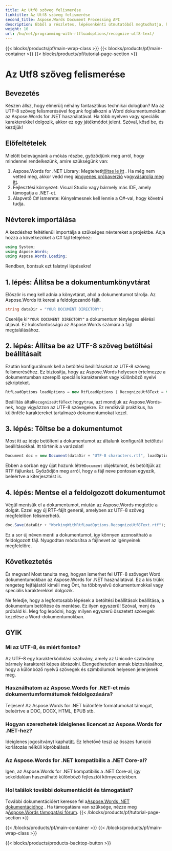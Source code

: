 ```yaml
---
title: Az Utf8 szöveg felismerése
linktitle: Az Utf8 szöveg felismerése
second_title: Aspose.Words Document Processing API
description: Ebből a részletes, lépésenkénti útmutatóból megtudhatja, hogyan ismerheti fel az UTF-8 szöveget Word dokumentumokban az Aspose.Words for .NET használatával.
weight: 10
url: /hu/net/programming-with-rtfloadoptions/recognize-utf8-text/
---
```


{{< blocks/products/pf/main-wrap-class >}}
{{< blocks/products/pf/main-container >}}
{{< blocks/products/pf/tutorial-page-section >}}

# Az Utf8 szöveg felismerése

## Bevezetés

Készen állsz, hogy elmerülj néhány fantasztikus technikai dologban? Ma az UTF-8 szöveg felismerésével fogunk foglalkozni a Word dokumentumokban az Aspose.Words for .NET használatával. Ha több nyelven vagy speciális karakterekkel dolgozik, akkor ez egy játékmódot jelent. Szóval, kösd be, és kezdjük!

## Előfeltételek

Mielőtt belevágnánk a mókás részbe, győződjünk meg arról, hogy mindennel rendelkezünk, amire szükségünk van:

1.  Aspose.Words for .NET Library: Megteheti[töltse le itt](https://releases.aspose.com/words/net/) . Ha még nem vetted meg, akkor vedd meg a[ingyenes próbaverzió](https://releases.aspose.com/) vagy[vásárolja meg itt](https://purchase.aspose.com/buy).
2. Fejlesztési környezet: Visual Studio vagy bármely más IDE, amely támogatja a .NET-et.
3. Alapvető C# ismerete: Kényelmesnek kell lennie a C#-val, hogy követni tudja.

## Névterek importálása

A kezdéshez feltétlenül importálja a szükséges névtereket a projektbe. Adja hozzá a következőket a C# fájl tetejéhez:

```csharp
using System;
using Aspose.Words;
using Aspose.Words.Loading;
```

Rendben, bontsuk ezt falatnyi lépésekre!

## 1. lépés: Állítsa be a dokumentumkönyvtárat

Először is meg kell adnia a könyvtárat, ahol a dokumentumot tárolja. Az Aspose.Words itt keresi a feldolgozandó fájlt.

```csharp
string dataDir = "YOUR DOCUMENT DIRECTORY";
```

 Cserélje ki`"YOUR DOCUMENT DIRECTORY"` a dokumentum tényleges elérési útjával. Ez kulcsfontosságú az Aspose.Words számára a fájl megtalálásához.

## 2. lépés: Állítsa be az UTF-8 szöveg betöltési beállításait

Ezután konfigurálnunk kell a betöltési beállításokat az UTF-8 szöveg felismeréséhez. Ez biztosítja, hogy az Aspose.Words helyesen értelmezze a dokumentumban szereplő speciális karaktereket vagy különböző nyelvi szkripteket.

```csharp
RtfLoadOptions loadOptions = new RtfLoadOptions { RecognizeUtf8Text = true };
```

 Beállítás által`RecognizeUtf8Text` hogy`true`, azt mondjuk az Aspose.Words-nek, hogy vigyázzon az UTF-8 szövegekre. Ez rendkívül praktikus, ha különféle karaktereket tartalmazó dokumentumokat kezel.

## 3. lépés: Töltse be a dokumentumot

Most itt az ideje betölteni a dokumentumot az általunk konfigurált betöltési beállításokkal. Itt történik a varázslat!

```csharp
Document doc = new Document(dataDir + "UTF-8 characters.rtf", loadOptions);
```

 Ebben a sorban egy újat hozunk létre`Document` objektumot, és betöltjük az RTF fájlunkat. Győződjön meg arról, hogy a fájl neve pontosan egyezik, beleértve a kiterjesztést is.

## 4. lépés: Mentse el a feldolgozott dokumentumot

Végül mentsük el a dokumentumot, miután az Aspose.Words megtette a dolgát. Ezzel egy új RTF-fájlt generál, amelyben az UTF-8 szöveg megfelelően felismerhető.

```csharp
doc.Save(dataDir + "WorkingWithRtfLoadOptions.RecognizeUtf8Text.rtf");
```

Ez a sor új néven menti a dokumentumot, így könnyen azonosítható a feldolgozott fájl. Nyugodtan módosítsa a fájlnevet az igényeinek megfelelőre.

## Következtetés

És megvan! Most tanulta meg, hogyan ismerhet fel UTF-8 szöveget Word dokumentumokban az Aspose.Words for .NET használatával. Ez a kis trükk rengeteg fejfájástól kíméli meg Önt, ha többnyelvű dokumentumokkal vagy speciális karakterekkel dolgozik.

Ne feledje, hogy a legfontosabb lépések a betöltési beállítások beállítása, a dokumentum betöltése és mentése. Ez ilyen egyszerű! Szóval, menj és próbáld ki. Meg fog lepődni, hogy milyen egyszerű összetett szövegek kezelése a Word-dokumentumokban.

## GYIK

### Mi az UTF-8, és miért fontos?

Az UTF-8 egy karakterkódolási szabvány, amely az Unicode szabvány bármely karakterét képes ábrázolni. Elengedhetetlen annak biztosításához, hogy a különböző nyelvű szövegek és szimbólumok helyesen jelenjenek meg.

### Használhatom az Aspose.Words for .NET-et más dokumentumformátumok feldolgozására?

Teljesen! Az Aspose.Words for .NET különféle formátumokat támogat, beleértve a DOC, DOCX, HTML, EPUB stb.

### Hogyan szerezhetek ideiglenes licencet az Aspose.Words for .NET-hez?

 Ideiglenes jogosítványt kaphat[itt](https://purchase.aspose.com/temporary-license/). Ez lehetővé teszi az összes funkció korlátozás nélküli kipróbálását.

### Az Aspose.Words for .NET kompatibilis a .NET Core-al?

Igen, az Aspose.Words for .NET kompatibilis a .NET Core-al, így sokoldalúan használható különböző fejlesztői környezetekben.

### Hol találok további dokumentációt és támogatást?

 További dokumentációért keresse fel a[Aspose.Words .NET dokumentációhoz](https://reference.aspose.com/words/net/) . Ha támogatásra van szüksége, nézze meg a[Aspose.Words támogatási fórum](https://forum.aspose.com/c/words/8).
{{< /blocks/products/pf/tutorial-page-section >}}

{{< /blocks/products/pf/main-container >}}
{{< /blocks/products/pf/main-wrap-class >}}

{{< blocks/products/products-backtop-button >}}

